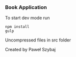### Book Application

To start dev mode run

```
npm install
gulp
```

Uncompressed files in src folder

Created by Paweł Szybaj
